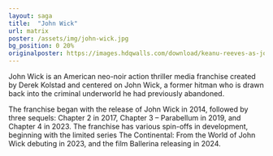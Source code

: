 ```yaml
---
layout: saga
title:  "John Wick"
url: matrix
poster: /assets/img/john-wick.jpg
bg_position: 0 20%
originalposter: https://images.hdqwalls.com/download/keanu-reeves-as-john-wick-in-john-wick-chapter-4-sg-1920x1080.jpg
---
```

John Wick is an American neo-noir action thriller media franchise created by Derek Kolstad and centered on John Wick, a former hitman who is drawn back into the criminal underworld he had previously abandoned.

The franchise began with the release of John Wick in 2014, followed by three sequels: Chapter 2 in 2017, Chapter 3 – Parabellum in 2019, and Chapter 4 in 2023. The franchise has various spin-offs in development, beginning with the limited series The Continental: From the World of John Wick debuting in 2023, and the film Ballerina releasing in 2024.